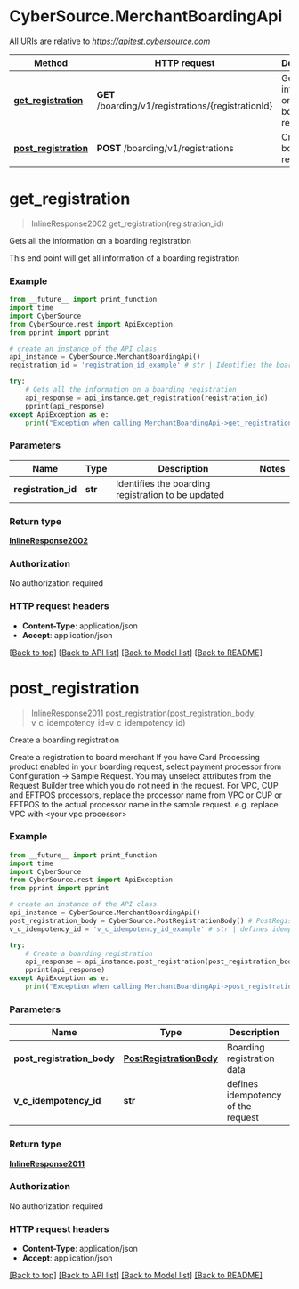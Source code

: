 # CyberSource.MerchantBoardingApi

All URIs are relative to *https://apitest.cybersource.com*

Method | HTTP request | Description
------------- | ------------- | -------------
[**get_registration**](MerchantBoardingApi.md#get_registration) | **GET** /boarding/v1/registrations/{registrationId} | Gets all the information on a boarding registration
[**post_registration**](MerchantBoardingApi.md#post_registration) | **POST** /boarding/v1/registrations | Create a boarding registration


# **get_registration**
> InlineResponse2002 get_registration(registration_id)

Gets all the information on a boarding registration

This end point will get all information of a boarding registration 

### Example 
```python
from __future__ import print_function
import time
import CyberSource
from CyberSource.rest import ApiException
from pprint import pprint

# create an instance of the API class
api_instance = CyberSource.MerchantBoardingApi()
registration_id = 'registration_id_example' # str | Identifies the boarding registration to be updated

try: 
    # Gets all the information on a boarding registration
    api_response = api_instance.get_registration(registration_id)
    pprint(api_response)
except ApiException as e:
    print("Exception when calling MerchantBoardingApi->get_registration: %s\n" % e)
```

### Parameters

Name | Type | Description  | Notes
------------- | ------------- | ------------- | -------------
 **registration_id** | **str**| Identifies the boarding registration to be updated | 

### Return type

[**InlineResponse2002**](InlineResponse2002.md)

### Authorization

No authorization required

### HTTP request headers

 - **Content-Type**: application/json
 - **Accept**: application/json

[[Back to top]](#) [[Back to API list]](../README.md#documentation-for-api-endpoints) [[Back to Model list]](../README.md#documentation-for-models) [[Back to README]](../README.md)

# **post_registration**
> InlineResponse2011 post_registration(post_registration_body, v_c_idempotency_id=v_c_idempotency_id)

Create a boarding registration

Create a registration to board merchant  If you have  Card Processing product enabled in your boarding request, select payment processor from Configuration -> Sample Request. You may unselect attributes from the Request Builder tree which you do not need in the request. For VPC, CUP and EFTPOS processors, replace the processor name from VPC or CUP or EFTPOS to the actual processor name in the sample request. e.g. replace VPC with &lt;your vpc processor&gt; 

### Example 
```python
from __future__ import print_function
import time
import CyberSource
from CyberSource.rest import ApiException
from pprint import pprint

# create an instance of the API class
api_instance = CyberSource.MerchantBoardingApi()
post_registration_body = CyberSource.PostRegistrationBody() # PostRegistrationBody | Boarding registration data
v_c_idempotency_id = 'v_c_idempotency_id_example' # str | defines idempotency of the request (optional)

try: 
    # Create a boarding registration
    api_response = api_instance.post_registration(post_registration_body, v_c_idempotency_id=v_c_idempotency_id)
    pprint(api_response)
except ApiException as e:
    print("Exception when calling MerchantBoardingApi->post_registration: %s\n" % e)
```

### Parameters

Name | Type | Description  | Notes
------------- | ------------- | ------------- | -------------
 **post_registration_body** | [**PostRegistrationBody**](PostRegistrationBody.md)| Boarding registration data | 
 **v_c_idempotency_id** | **str**| defines idempotency of the request | [optional] 

### Return type

[**InlineResponse2011**](InlineResponse2011.md)

### Authorization

No authorization required

### HTTP request headers

 - **Content-Type**: application/json
 - **Accept**: application/json

[[Back to top]](#) [[Back to API list]](../README.md#documentation-for-api-endpoints) [[Back to Model list]](../README.md#documentation-for-models) [[Back to README]](../README.md)

